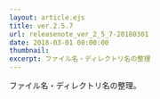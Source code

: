 ```yaml
---
layout: article.ejs
title: ver.2.5.7
url: releasenote_ver_2_5_7-20180301
date: 2018-03-01 00:00:00
thumbnail: 
excerpt: ファイル名・ディレクトリ名の整理
---
```


ファイル名・ディレクトリ名の整理。
